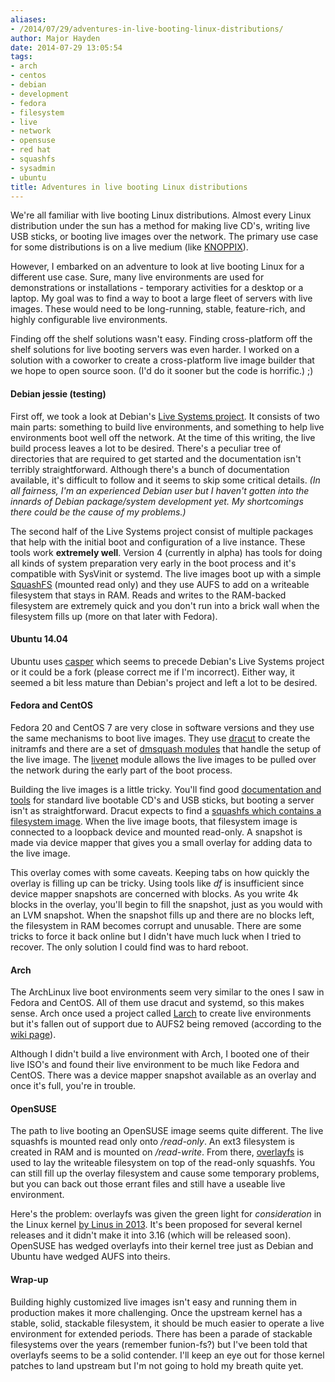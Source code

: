 ```yaml
---
aliases:
- /2014/07/29/adventures-in-live-booting-linux-distributions/
author: Major Hayden
date: 2014-07-29 13:05:54
tags:
- arch
- centos
- debian
- development
- fedora
- filesystem
- live
- network
- opensuse
- red hat
- squashfs
- sysadmin
- ubuntu
title: Adventures in live booting Linux distributions
---
```


We're all familiar with live booting Linux distributions. Almost every Linux distribution under the sun has a method for making live CD's, writing live USB sticks, or booting live images over the network. The primary use case for some distributions is on a live medium (like [KNOPPIX][1]).

However, I embarked on an adventure to look at live booting Linux for a different use case. Sure, many live environments are used for demonstrations or installations - temporary activities for a desktop or a laptop. My goal was to find a way to boot a large fleet of servers with live images. These would need to be long-running, stable, feature-rich, and highly configurable live environments.

Finding off the shelf solutions wasn't easy. Finding cross-platform off the shelf solutions for live booting servers was even harder. I worked on a solution with a coworker to create a cross-platform live image builder that we hope to open source soon. (I'd do it sooner but the code is horrific.) ;)

#### Debian jessie (testing)

First off, we took a look at Debian's [Live Systems project][2]. It consists of two main parts: something to build live environments, and something to help live environments boot well off the network. At the time of this writing, the live build process leaves a lot to be desired. There's a peculiar tree of directories that are required to get started and the documentation isn't terribly straightforward. Although there's a bunch of documentation available, it's difficult to follow and it seems to skip some critical details. _(In all fairness, I'm an experienced Debian user but I haven't gotten into the innards of Debian package/system development yet. My shortcomings there could be the cause of my problems.)_

The second half of the Live Systems project consist of multiple packages that help with the initial boot and configuration of a live instance. These tools work **extremely well**. Version 4 (currently in alpha) has tools for doing all kinds of system preparation very early in the boot process and it's compatible with SysVinit or systemd. The live images boot up with a simple [SquashFS][3] (mounted read only) and they use AUFS to add on a writeable filesystem that stays in RAM. Reads and writes to the RAM-backed filesystem are extremely quick and you don't run into a brick wall when the filesystem fills up (more on that later with Fedora).

#### Ubuntu 14.04

Ubuntu uses [casper][4] which seems to precede Debian's Live Systems project or it could be a fork (please correct me if I'm incorrect). Either way, it seemed a bit less mature than Debian's project and left a lot to be desired.

#### Fedora and CentOS

Fedora 20 and CentOS 7 are very close in software versions and they use the same mechanisms to boot live images. They use [dracut][5] to create the initramfs and there are a set of [dmsquash modules][6] that handle the setup of the live image. The [livenet][7] module allows the live images to be pulled over the network during the early part of the boot process.

Building the live images is a little tricky. You'll find good [documentation and tools][8] for standard live bootable CD's and USB sticks, but booting a server isn't as straightforward. Dracut expects to find a [squashfs which contains a filesystem image][9]. When the live image boots, that filesystem image is connected to a loopback device and mounted read-only. A snapshot is made via device mapper that gives you a small overlay for adding data to the live image.

This overlay comes with some caveats. Keeping tabs on how quickly the overlay is filling up can be tricky. Using tools like _df_ is insufficient since device mapper snapshots are concerned with blocks. As you write 4k blocks in the overlay, you'll begin to fill the snapshot, just as you would with an LVM snapshot. When the snapshot fills up and there are no blocks left, the filesystem in RAM becomes corrupt and unusable. There are some tricks to force it back online but I didn't have much luck when I tried to recover. The only solution I could find was to hard reboot.

#### Arch

The ArchLinux live boot environments seem very similar to the ones I saw in Fedora and CentOS. All of them use dracut and systemd, so this makes sense. Arch once used a project called [Larch][10] to create live environments but it's fallen out of support due to AUFS2 being removed (according to the [wiki page][11]).

Although I didn't build a live environment with Arch, I booted one of their live ISO's and found their live environment to be much like Fedora and CentOS. There was a device mapper snapshot available as an overlay and once it's full, you're in trouble.

#### OpenSUSE

The path to live booting an OpenSUSE image seems quite different. The live squashfs is mounted read only onto _/read-only_. An ext3 filesystem is created in RAM and is mounted on _/read-write_. From there, [overlayfs][12] is used to lay the writeable filesystem on top of the read-only squashfs. You can still fill up the overlay filesystem and cause some temporary problems, but you can back out those errant files and still have a useable live environment.

Here's the problem: overlayfs was given the green light for _consideration_ in the Linux kernel [by Linus in 2013][13]. It's been proposed for several kernel releases and it didn't make it into 3.16 (which will be released soon). OpenSUSE has wedged overlayfs into their kernel tree just as Debian and Ubuntu have wedged AUFS into theirs.

#### Wrap-up

Building highly customized live images isn't easy and running them in production makes it more challenging. Once the upstream kernel has a stable, solid, stackable filesystem, it should be much easier to operate a live environment for extended periods. There has been a parade of stackable filesystems over the years (remember funion-fs?) but I've been told that overlayfs seems to be a solid contender. I'll keep an eye out for those kernel patches to land upstream but I'm not going to hold my breath quite yet.

 [1]: http://www.knoppix.org/
 [2]: http://live.debian.net/
 [3]: https://en.wikipedia.org/wiki/SquashFS
 [4]: https://help.ubuntu.com/community/LiveCDCustomizationFromScratch
 [5]: https://dracut.wiki.kernel.org/index.php/Main_Page
 [6]: https://git.kernel.org/cgit/boot/dracut/dracut.git/tree/modules.d/90dmsquash-live
 [7]: https://git.kernel.org/cgit/boot/dracut/dracut.git/tree/modules.d/90livenet
 [8]: https://fedoraproject.org/wiki/LiveOS_image
 [9]: https://fedoraproject.org/wiki/LiveOS_image#Operating_system_file_systems
 [10]: https://wiki.archlinux.org/index.php/larch
 [11]: https://wiki.archlinux.org/index.php/larch#Installation
 [12]: https://kernel.googlesource.com/pub/scm/linux/kernel/git/mszeredi/vfs/+/overlayfs.current/Documentation/filesystems/overlayfs.txt
 [13]: https://lwn.net/Articles/542709/